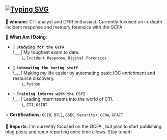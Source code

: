 ## [![Typing SVG](https://readme-typing-svg.demolab.com?font=Fira+Code&size=17&duration=2500&pause=700&color=792580&width=435&lines=Currently%3A+Mapping+to+ATT%26CK;Currently%3A+Automating+my+spellbook;Currently%3A+Over-editing+reports+probably;Currently%3A+Delving+into+Annual+Reports;Currently%3A+Wishing+APTs+got+dumb+names)](https://git.io/typing-svg)

👋 **whoami**: CTI analyst and DFIR enthusiast. Currently focused on in-depth incident response and memory forensics with the GCFA.

🔮 **What Am I Doing**:

- `📓` **`Studying for the GCFA`**<br>
\\___[ My toughest exam to date. <br>
&nbsp;&nbsp;&nbsp;&nbsp;&nbsp;&nbsp;&nbsp;\\\_ `Incident Response`, `Digital Forensics`

- `📝` **`Automating the boring stuff`**<br>
\\___[ Making my life easier by automating basic IOC enrichment and resource discovery.<br>
&nbsp;&nbsp;&nbsp;&nbsp;&nbsp;&nbsp;&nbsp;\\\_ `Python`

- `💡` **`Training interns with the CSFI`**<br>
\\___[ Leading intern teams into the world of CTI.<br>
&nbsp;&nbsp;&nbsp;&nbsp;&nbsp;&nbsp;&nbsp;\\\_ `CTI`, `OSINT`

⭐ **Certifications**: `GCIH`, `BTL1`, `GSEC`, `Security+`, `CCNA`, `GFACT`

📝 **Reports**: I'm currently focused on the GCFA , but plan to start publishing blog posts and open reporting once time allows. Stay tuned!
